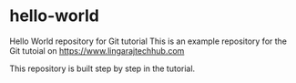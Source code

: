 # hello-world
Hello World repository for Git tutorial
This is an example repository for the Git tutoial on https://www.lingarajtechhub.com

This repository is built step by step in the tutorial.